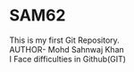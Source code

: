 # SAM62
This is my first Git Repository.
<br>
AUTHOR- Mohd Sahnwaj Khan
<br>
I Face difficulties in Github(GIT)
